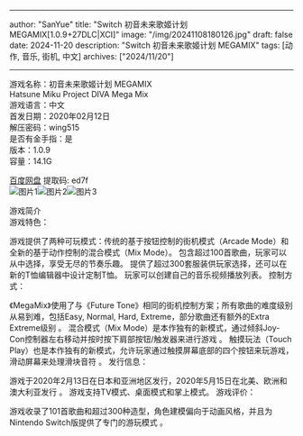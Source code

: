 
---
author: "SanYue"
title: "Switch 初音未来歌姬计划 MEGAMIX[1.0.9+27DLC|XCI]"
image: "/img/20241108180126.jpg"
draft: false
date: 2024-11-20
description: "Switch 初音未来歌姬计划 MEGAMIX"
tags: [动作, 音乐, 街机, 中文]
archives: ["2024/11/20"]

---

游戏名称：初音未来歌姬计划 MEGAMIX   
Hatsune Miku Project DIVA Mega Mix    
游戏语言：中文  
首发日期：2020年02月12日  
解压密码：wing515  
是否有金手指：是  
版本：1.0.9   
容量：14.1G

[百度网盘](https//pan.baidu.com/s/1z-a4f7lD7IytkcyJobDNDg) 提取码: ed7f  
![图片1](/img/3d363c.jpg)![图片2](/img/83de58.jpg)![图片3](/img/f4a8e3.jpg)  

游戏简介  
游戏特色：

游戏提供了两种可玩模式：传统的基于按钮控制的街机模式（Arcade Mode）和全新的基于动作控制的混合模式（Mix Mode）。
包含超过100首歌曲，玩家可以从中选择，享受无尽的节奏乐趣。
提供了超过300套服装供玩家选择，还可以在新的T恤编辑器中设计定制T恤。
玩家可以创建自己的音乐视频播放列表。
控制方式：

《MegaMix》使用了与《Future Tone》相同的街机控制方案；所有歌曲的难度级别从易到难，包括Easy, Normal, Hard, Extreme，部分歌曲还有额外的Extra Extreme级别
。
混合模式（Mix Mode）是本作独有的新模式，通过倾斜Joy-Con控制器左右移动并按时按下肩部按钮/触发器来进行游戏
。
触摸玩法（Touch Play）也是本作独有的新模式，允许玩家通过触摸屏幕底部的四个按钮来玩游戏，滑动屏幕来处理滑块音符
。
发行信息：

游戏于2020年2月13日在日本和亚洲地区发行，2020年5月15日在北美、欧洲和澳大利亚发行
。
游戏支持TV模式、桌面模式和掌上模式。
游戏评价：

游戏收录了101首歌曲和超过300种造型，角色建模偏向于动画风格，并且为Nintendo Switch版提供了专门的游玩模式
。
